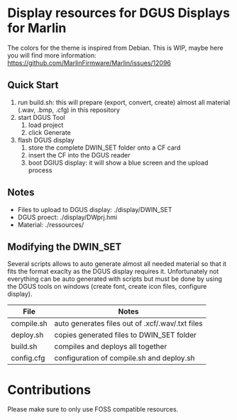 # Display resources for DGUS Displays for Marlin

The colors for the theme is inspired from Debian.
This is WIP, maybe here you will find more information: https://github.com/MarlinFirmware/Marlin/issues/12096

## Quick Start
1. run build.sh: this will prepare (export, convert, create) almost all material (.wav, .bmp, .cfg) in this repository
2. start DGUS Tool
   1. load project
   2. click Generate
3. flash DGUS display
   1. store the complete DWIN_SET folder onto a CF card
   2. insert the CF into the DGUS reader
   3. boot DGIUS display: it will show a blue screen and the upload process

## Notes

* Files to upload to DGUS display: ./display/DWIN_SET
* DGUS proect: ./display/DWprj.hmi
* Material: ./ressources/ 

## Modifying the DWIN_SET
Several scripts allows to auto generate almost all needed material so that it fits the format exaclty as the DGUS display requires it.
Unfortunately not everything can be auto generated with scripts but must be done by using the DGUS tools on windows (create font, create icon files, configure display).

| File        | Notes                                            |
| ----------- | ------------------------------------------------ |
| compile.sh  | auto generates files out of .xcf/.wav/.txt files |
| deploy.sh   | copies generated files to DWIN_SET folder        |
| build.sh    | compiles and deploys all together                |
| config.cfg  | configuration of compile.sh and deploy.sh        |

# Contributions

Please make sure to only use FOSS compatible resources.
